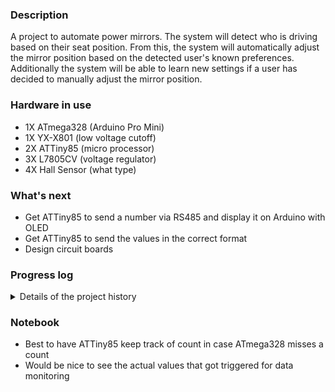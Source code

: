 ### Description 
A project to automate power mirrors. The system will detect who is driving based on their seat position. From this, the system will automatically adjust the mirror position based on the detected user's known preferences. Additionally the system will be able to learn new settings if a user has decided to manually adjust the mirror position. 

### Hardware in use
 * 1X ATmega328 (Arduino Pro Mini)
 * 1X YX-X801 (low voltage cutoff)
 * 2X ATTiny85 (micro processor)
 * 3X L7805CV (voltage regulator)
 * 4X Hall Sensor (what type)
 
 
### What's next
 * Get ATTiny85 to send a number via RS485 and display it on Arduino with OLED
 * Get ATTiny85 to send the values in the correct format
 * Design circuit boards  
 
### Progress log 
<details>
	<summary>Details of the project history</summary>
	
* 2021-10-05 Started the GitHub repository
</details>

### Notebook
 * Best to have ATTiny85 keep track of count in case ATmega328 misses a count
 * Would be nice to see the actual values that got triggered for data monitoring